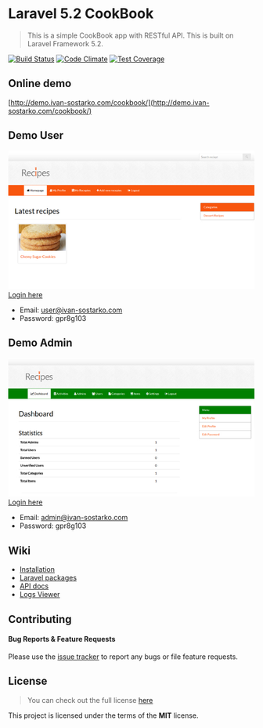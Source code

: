 # Laravel 5.2 CookBook
> This is a simple CookBook app with RESTful API.
> This is built on Laravel Framework 5.2.

[![Build Status](https://travis-ci.org/IvanSostarko/laravel-5-2-cook-book.svg?branch=master)](https://travis-ci.org/IvanSostarko/laravel-5-2-cook-book)
[![Code Climate](https://codeclimate.com/github/IvanSostarko/laravel-5-2-cook-book/badges/gpa.svg)](https://codeclimate.com/github/IvanSostarko/laravel-5-2-cook-book)
[![Test Coverage](https://codeclimate.com/github/IvanSostarko/laravel-5-2-cook-book/badges/coverage.svg)](https://codeclimate.com/github/IvanSostarko/laravel-5-2-cook-book/coverage)

## Online demo
[http://demo.ivan-sostarko.com/cookbook/](http://demo.ivan-sostarko.com/cookbook/)

## Demo User
![](https://raw.githubusercontent.com/IvanSostarko/laravel-5-2-cook-book/master/public/images/screen1.jpg)
[Login here](http://demo.ivan-sostarko.com/cookbook/login)
* Email: user@ivan-sostarko.com
* Password: gpr8g103

## Demo Admin 
![](https://raw.githubusercontent.com/IvanSostarko/laravel-5-2-cook-book/master/public/images/screen2.jpg)
[Login here](http://demo.ivan-sostarko.com/cookbook/login)
* Email: admin@ivan-sostarko.com
* Password: gpr8g103

## Wiki
* [Installation](https://github.com/IvanSostarko/laravel-5-2-cook-book/wiki/Installation)
* [Laravel packages](https://github.com/IvanSostarko/laravel-5-2-cook-book/wiki/Laravel-Packages)
* [API docs](https://github.com/IvanSostarko/laravel-5-2-cook-book/wiki/API-docs)
* [Logs Viewer](https://github.com/IvanSostarko/laravel-5-2-cook-book/wiki/Logs-Viewer)

## Contributing
#### Bug Reports & Feature Requests

Please use the [issue tracker](https://github.com/IvanSostarko/laravel-5-2-cook-book/issues) to report any bugs or file feature requests.


## License
>You can check out the full license [here](https://github.com/IvanSostarko/laravel-5-2-cook-book/blob/master/LICENSE)

This project is licensed under the terms of the **MIT** license.